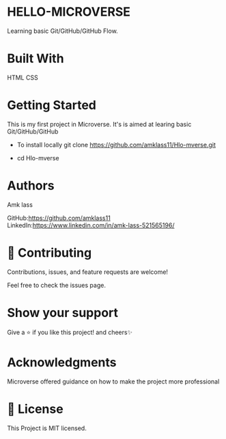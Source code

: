 # HELLO-MICROVERSE
Learning basic Git/GitHub/GitHub Flow.

# Built With
HTML
CSS
# Getting Started
This is my first project in Microverse. It's is aimed at learing basic Git/GitHub/GitHub 
* To install locally
git clone https://github.com/amklass11/Hlo-mverse.git

* cd Hlo-mverse

# Authors
Amk lass

GitHub:https://github.com/amklass11
LinkedIn:https://www.linkedin.com/in/amk-lass-521565196/
# 🤝 Contributing
Contributions, issues, and feature requests are welcome!

Feel free to check the issues page.

# Show your support
Give a ⭐️ if you like this project! and cheers✨

 # Acknowledgments
Microverse offered guidance on how to make the project more professional


# 📝 License
This Project is MIT licensed.
